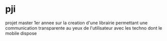 pji
===

projet master 1er annee sur la creation d'une librairie permettant une communication transparente au yeux de l'utilisateur avec les techno dont le mobile dispose
